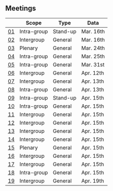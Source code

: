 ## Meetings

||Scope|Type|Data|
|-|-|-|-|
|[01](./01_0316.md)|Intra-group  |Stand-up   |Mar. 16th|
|[02](./02_0316.md)|Intergroup   |General    |Mar. 16th|
|[03](./03_0324.md)|Plenary      |General    |Mar. 24th|
|[04](./04_0325.md)|Intra-group  |General    |Mar. 25th|
|[05](./05_0331.md)|Intra-group  |General    |Mar. 31st|
|[06](./06_0412.md)|Intergroup   |General    |Apr. 12th|
|[07](./07_0413.md)|Intergroup   |General    |Apr. 13th|
|[08](./08_0413.md)|Intra-group  |General    |Apr. 13th|
|[09](./09_0415.md)|Intra-group  |Stand-up   |Apr. 15th|
|[10](./10_0415.md)|Intra-group  |General    |Apr. 15th|
|[11](./11_0415.md)|Intergroup   |General    |Apr. 15th|
|[12](./12_0415.md)|Intergroup   |General    |Apr. 15th|
|[13](./13_0415.md)|Intergroup   |General    |Apr. 15th|
|[14](./14_0415.md)|Intergroup   |General    |Apr. 15th|
|[15](./15_0415.md)|Plenary      |General    |Apr. 15th|
|[16](./16_0415.md)|Intergroup   |General    |Apr. 15th|
|[17](./17_0415.md)|Intergroup   |General    |Apr. 15th|
|[18](./18_0415.md)|Intra-group  |General    |Apr. 15th|
|[19](./19_0419.md)|Intergroup   |General    |Apr. 19th|
